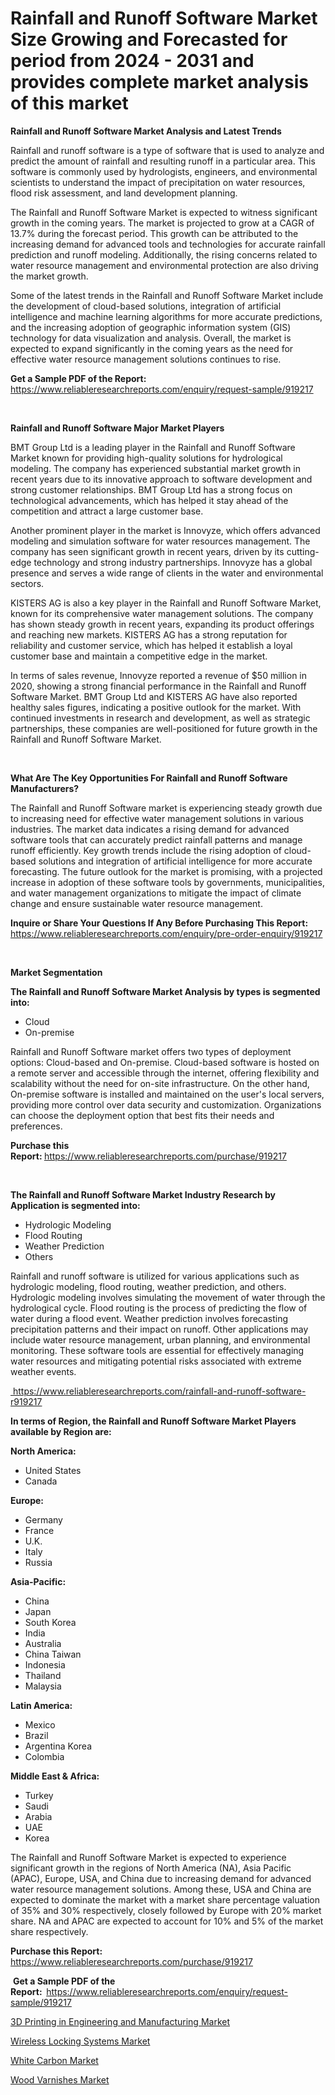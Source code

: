 <p><h1>Rainfall and Runoff Software Market Size Growing and Forecasted for period from 2024 - 2031 and provides complete market analysis of this market</h1></p><p><strong>Rainfall and Runoff Software Market Analysis and Latest Trends</strong></p>
<p><p>Rainfall and runoff software is a type of software that is used to analyze and predict the amount of rainfall and resulting runoff in a particular area. This software is commonly used by hydrologists, engineers, and environmental scientists to understand the impact of precipitation on water resources, flood risk assessment, and land development planning.</p><p>The Rainfall and Runoff Software Market is expected to witness significant growth in the coming years. The market is projected to grow at a CAGR of 13.7% during the forecast period. This growth can be attributed to the increasing demand for advanced tools and technologies for accurate rainfall prediction and runoff modeling. Additionally, the rising concerns related to water resource management and environmental protection are also driving the market growth.</p><p>Some of the latest trends in the Rainfall and Runoff Software Market include the development of cloud-based solutions, integration of artificial intelligence and machine learning algorithms for more accurate predictions, and the increasing adoption of geographic information system (GIS) technology for data visualization and analysis. Overall, the market is expected to expand significantly in the coming years as the need for effective water resource management solutions continues to rise.</p></p>
<p><strong>Get a Sample PDF of the Report:&nbsp;</strong> <a href="https://www.reliableresearchreports.com/enquiry/request-sample/919217">https://www.reliableresearchreports.com/enquiry/request-sample/919217</a></p>
<p>&nbsp;</p>
<p><strong>Rainfall and Runoff Software Major Market Players</strong></p>
<p><p>BMT Group Ltd is a leading player in the Rainfall and Runoff Software Market known for providing high-quality solutions for hydrological modeling. The company has experienced substantial market growth in recent years due to its innovative approach to software development and strong customer relationships. BMT Group Ltd has a strong focus on technological advancements, which has helped it stay ahead of the competition and attract a large customer base. </p><p>Another prominent player in the market is Innovyze, which offers advanced modeling and simulation software for water resources management. The company has seen significant growth in recent years, driven by its cutting-edge technology and strong industry partnerships. Innovyze has a global presence and serves a wide range of clients in the water and environmental sectors.</p><p>KISTERS AG is also a key player in the Rainfall and Runoff Software Market, known for its comprehensive water management solutions. The company has shown steady growth in recent years, expanding its product offerings and reaching new markets. KISTERS AG has a strong reputation for reliability and customer service, which has helped it establish a loyal customer base and maintain a competitive edge in the market.</p><p>In terms of sales revenue, Innovyze reported a revenue of $50 million in 2020, showing a strong financial performance in the Rainfall and Runoff Software Market. BMT Group Ltd and KISTERS AG have also reported healthy sales figures, indicating a positive outlook for the market. With continued investments in research and development, as well as strategic partnerships, these companies are well-positioned for future growth in the Rainfall and Runoff Software Market.</p></p>
<p>&nbsp;</p>
<p><strong>What Are The Key Opportunities For Rainfall and Runoff Software Manufacturers?</strong></p>
<p><p>The Rainfall and Runoff Software market is experiencing steady growth due to increasing need for effective water management solutions in various industries. The market data indicates a rising demand for advanced software tools that can accurately predict rainfall patterns and manage runoff efficiently. Key growth trends include the rising adoption of cloud-based solutions and integration of artificial intelligence for more accurate forecasting. The future outlook for the market is promising, with a projected increase in adoption of these software tools by governments, municipalities, and water management organizations to mitigate the impact of climate change and ensure sustainable water resource management.</p></p>
<p><strong>Inquire or Share Your Questions If Any Before Purchasing This Report:</strong> <a href="https://www.reliableresearchreports.com/enquiry/pre-order-enquiry/919217">https://www.reliableresearchreports.com/enquiry/pre-order-enquiry/919217</a></p>
<p>&nbsp;</p>
<p><strong>Market Segmentation</strong></p>
<p><strong>The Rainfall and Runoff Software Market Analysis by types is segmented into:</strong></p>
<p><ul><li>Cloud</li><li>On-premise</li></ul></p>
<p><p>Rainfall and Runoff Software market offers two types of deployment options: Cloud-based and On-premise. Cloud-based software is hosted on a remote server and accessible through the internet, offering flexibility and scalability without the need for on-site infrastructure. On the other hand, On-premise software is installed and maintained on the user's local servers, providing more control over data security and customization. Organizations can choose the deployment option that best fits their needs and preferences.</p></p>
<p><strong>Purchase this Report:&nbsp;</strong><a href="https://www.reliableresearchreports.com/purchase/919217">https://www.reliableresearchreports.com/purchase/919217</a></p>
<p>&nbsp;</p>
<p><strong>The Rainfall and Runoff Software Market Industry Research by Application is segmented into:</strong></p>
<p><ul><li>Hydrologic Modeling</li><li>Flood Routing</li><li>Weather Prediction</li><li>Others</li></ul></p>
<p><p>Rainfall and runoff software is utilized for various applications such as hydrologic modeling, flood routing, weather prediction, and others. Hydrologic modeling involves simulating the movement of water through the hydrological cycle. Flood routing is the process of predicting the flow of water during a flood event. Weather prediction involves forecasting precipitation patterns and their impact on runoff. Other applications may include water resource management, urban planning, and environmental monitoring. These software tools are essential for effectively managing water resources and mitigating potential risks associated with extreme weather events.</p></p>
<p><a href="https://www.reliableresearchreports.com/rainfall-and-runoff-software-r919217">&nbsp;https://www.reliableresearchreports.com/rainfall-and-runoff-software-r919217</a></p>
<p><strong>In terms of Region, the Rainfall and Runoff Software Market Players available by Region are:</strong></p>
<p>
    <p> <strong> North America: </strong>
        <ul>
            <li>United States</li>
            <li>Canada</li>
        </ul>
        </p> 
    <p> <strong> Europe: </strong>
        <ul>
            <li>Germany</li>
            <li>France</li>
            <li>U.K.</li>
            <li>Italy</li>
            <li>Russia</li>
        </ul>
        </p> 
    <p> <strong> Asia-Pacific: </strong>
        <ul>
            <li>China</li>
            <li>Japan</li>
            <li>South Korea</li>
            <li>India</li>
            <li>Australia</li>
            <li>China Taiwan</li>
            <li>Indonesia</li>
            <li>Thailand</li>
            <li>Malaysia</li>
        </ul>
        </p> 
    <p> <strong> Latin America: </strong>
        <ul>
            <li>Mexico</li>
            <li>Brazil</li>
            <li>Argentina Korea</li>
            <li>Colombia</li>
        </ul>
        </p> 
    <p> <strong> Middle East & Africa: </strong>
        <ul>
            <li>Turkey</li>
            <li>Saudi</li>
            <li>Arabia</li>
            <li>UAE</li>
            <li>Korea</li>
        </ul>
    </p>
    </p>
<p><p>The Rainfall and Runoff Software Market is expected to experience significant growth in the regions of North America (NA), Asia Pacific (APAC), Europe, USA, and China due to increasing demand for advanced water resource management solutions. Among these, USA and China are expected to dominate the market with a market share percentage valuation of 35% and 30% respectively, closely followed by Europe with 20% market share. NA and APAC are expected to account for 10% and 5% of the market share respectively.</p></p>
<p><strong>Purchase this Report: </strong><a href="https://www.reliableresearchreports.com/purchase/919217">https://www.reliableresearchreports.com/purchase/919217</a></p>
<p>&nbsp;<strong>Get a Sample PDF of the Report:&nbsp;&nbsp;</strong><a href="https://www.reliableresearchreports.com/enquiry/request-sample/919217">https://www.reliableresearchreports.com/enquiry/request-sample/919217</a></p>
<p><strong></strong></p>
<p><p><a href="https://github.com/ashman753/Market-Research-Report-List-1/blob/main/3d-printing-in-engineering-and-manufacturing-market.md">3D Printing in Engineering and Manufacturing Market</a></p><p><a href="https://github.com/LibbySpencer2018/Market-Research-Report-List-1/blob/main/wireless-locking-systems-market.md">Wireless Locking Systems Market</a></p><p><a href="https://www.linkedin.com/pulse/white-carbon-market-size-growth-outlook-from-2024-2031-ubk9f">White Carbon Market</a></p><p><a href="https://www.linkedin.com/pulse/wood-varnishes-market-analysis-size-global-industry-overview-tpr6f">Wood Varnishes Market</a></p></p>